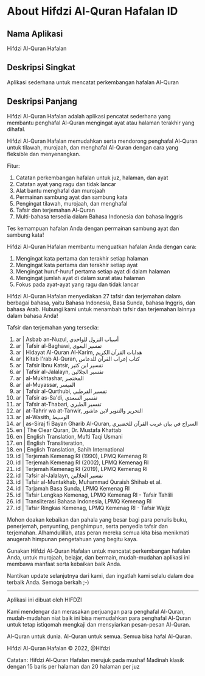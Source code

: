 # About Hifdzi Al-Quran Hafalan ID

## Nama Aplikasi

Hifdzi Al-Quran Hafalan

## Deskripsi Singkat

Aplikasi sederhana untuk mencatat perkembangan hafalan Al-Quran

## Deskripsi Panjang

Hifdzi Al-Quran Hafalan adalah aplikasi pencatat sederhana yang membantu penghafal Al-Quran mengingat ayat atau halaman terakhir yang dihafal.

Hifdzi Al-Quran Hafalan memudahkan serta mendorong penghafal Al-Quran untuk tilawah, murojaah, dan menghafal Al-Quran dengan cara yang fleksible dan menyenangkan.

Fitur:

1. Catatan perkembangan hafalan untuk juz, halaman, dan ayat
2. Catatan ayat yang ragu dan tidak lancar
3. Alat bantu menghafal dan murojaah
4. Permainan sambung ayat dan sambung kata
5. Pengingat tilawah, murojaah, dan menghafal
6. Tafsir dan terjemahan Al-Quran
7. Multi-bahasa tersedia dalam Bahasa Indonesia dan bahasa Inggris

Tes kemampuan hafalan Anda dengan permainan sambung ayat dan sambung kata!

Hifdzi Al-Quran Hafalan membantu menguatkan hafalan Anda dengan cara:

1. Mengingat kata pertama dan terakhir setiap halaman
2. Mengingat kata pertama dan terakhir setiap ayat
3. Mengingat huruf-huruf pertama setiap ayat di dalam halaman
4. Mengingat jumlah ayat di dalam surat atau halaman
5. Fokus pada ayat-ayat yang ragu dan tidak lancar

Hifdzi Al-Quran Hafalan menyediakan 27 tafsir dan terjemahan dalam berbagai bahasa, yaitu Bahasa Indonesia, Basa Sunda, bahasa Inggris, dan bahasa Arab.
Hubungi kami untuk menambah tafsir dan terjemahan lainnya dalam bahasa Anda!

Tafsir dan terjemahan yang tersedia:

1. ar | Asbab an-Nuzul, أسباب النزول للواحدي
2. ar | Tafsir al-Baghawi, تفسير البغوي
3. ar | Hidayat Al-Quran Al-Karim, هدايات القرآن الكريم
4. ar | Kitab I'rab Al-Quran, كتاب إعراب القرآن للدعاس
5. ar | Tafsir Ibnu Katsir, تفسير ابن كثير
6. ar | Tafsir al-Jalalayn, تفسير الجلالين
7. ar | al-Mukhtashar, المختصر
8. ar | al-Muyassar, الميسر
9. ar | Tafsir al-Qurthubi, تفسير القرطبي
10. ar | Tafsir as-Sa'di, تفسير السعدي
11. ar | Tafsir at-Thabari, تفسير الطبري
12. ar | at-Tahrir wa at-Tanwir, التحرير والتنوير لابن عاشور
13. ar | al-Wasith, الوسيط
14. ar | as-Siraj fi Bayan Gharib Al-Quran, السراج في بيان غريب القرآن للخضيري
15. en | The Clear Quran, Dr. Mustafa Khattab
16. en | English Translation, Mufti Taqi Usmani
17. en | English Transliteration,
18. en | English Translation, Sahih International
19. id | Terjemah Kemenag RI (1990), LPMQ Kemenag RI
20. id | Terjemah Kemenag RI (2002), LPMQ Kemenag RI
21. id | Terjemah Kemenag RI (2019), LPMQ Kemenag RI
22. id | Tafsir al-Jalalayn, تفسير الجلالين
23. id | Tafsir al-Muntakhab, Muhammad Quraish Shihab et al.
24. id | Tarjamah Basa Sunda, LPMQ Kemenag RI
25. id | Tafsir Lengkap Kemenag, LPMQ Kemenag RI - Tafsir Tahlili
26. id | Transliterasi Bahasa Indonesia, LPMQ Kemenag RI
27. id | Tafsir Ringkas Kemenag, LPMQ Kemenag RI - Tafsir Wajiz

Mohon doakan kebaikan dan pahala yang besar bagi para penulis buku, penerjemah, penyunting, penghimpun, serta penyedia tafsir dan terjemahan. Alhamdulillah, atas peran mereka semua kita bisa menikmati anugerah himpunan pengetahuan yang begitu kaya.

Gunakan Hifdzi Al-Quran Hafalan untuk mencatat perkembangan hafalan Anda, untuk murojaah, belajar, dan bermain, mudah-mudahan aplikasi ini membawa manfaat serta kebaikan baik Anda.

Nantikan update selanjutnya dari kami, dan ingatlah kami selalu dalam doa terbaik Anda. Semoga berkah ;-)

- - - -

Aplikasi ini dibuat oleh HIFDZI

Kami mendengar dan merasakan perjuangan para penghafal Al-Quran, mudah-mudahan niat baik ini bisa memudahkan para penghafal Al-Quran untuk tetap istiqomah mengkaji dan mensyiarkan pesan-pesan Al-Quran.

Al-Quran untuk dunia. Al-Quran untuk semua. Semua bisa hafal Al-Quran.

Hifdzi Al-Quran Hafalan © 2022, @Hifdzi

Catatan: Hifdzi Al-Quran Hafalan merujuk pada mushaf Madinah klasik dengan 15 baris per halaman dan 20 halaman per juz

